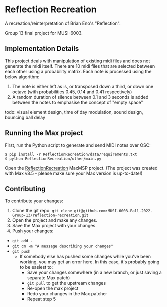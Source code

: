# Reflection Recreation

A recreation/reinterpretation of Brian Eno's "Reflection".

Group 13 final project for MUSI-6003.

## Implementation Details
This project deals with manipulation of existing midi files and does not generate the midi itself. There are 10 midi files that are selected between each other using a probability matrix. Each note is processed using the below algorithm:
1. The note is either left as is, or transposed down a third, or down one octave (with probabilities 0.45, 0.14 and 0.41 respectively)
2. A random duration of silence between 0.1 and 3 seconds is added between the notes to emphasise the concept of "empty space"

todo:
visual element design, time of day modulation, sound design, bouncing ball delay

## Running the Max project

First, run the Python script to generate and send MIDI notes over OSC:

```shell
$ pip install -r ReflectionRecreation/data/requirements.txt
$ python ReflectionRecreation/other/main.py
```

Open the [ReflectionRecreation](ReflectionRecreation) MaxMSP project.
(The project was created with Max v8.5 - please make sure your Max version is up-to-date!)

## Contributing

To contribute your changes:

1) Clone the git repo:
  `git clone git@github.com:MUSI-6003-Fall-2022-Group-13/reflection-recreation.git`
2) Open the project and make any changes.
3) Save the Max project with your changes.
4) Push your changes:
  - `git add .`
  - `git cm -m "A message describing your changes"`
  - `git push`
    - If somebody else has pushed some changes while you've been working, you may get an error here.
      In this case, it's probably going to be easiest to:
        - Save your changes somewhere (in a new branch, or just saving a separate Max patch)
        - `git pull` to get the upstream changes
        - Re-open the max project
        - Redo your changes in the Max patcher
        - Repeat step 5

